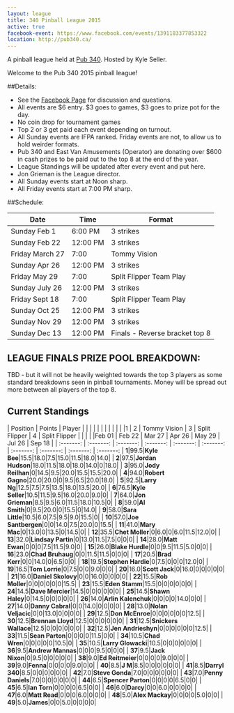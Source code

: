 ```yaml
---
layout: league
title: 340 Pinball League 2015
active: true
facebook-event: https://www.facebook.com/events/1391183377853322
location: http://pub340.ca/
---
```


<p class="message">
   A pinball league held at <a href="http://pub340.ca/pinball-2/">Pub 340</a>. Hosted by Kyle Seller. 
</p>

Welcome to the Pub 340 2015 pinball league!

##Details:
- See the [Facebook Page](https://www.facebook.com/events/1391183377853322) for discussion and questions.
- All events are $6 entry. $3 goes to games, $3 goes to prize pot for the day. 
- No coin drop for tournament games
- Top 2 or 3 get paid each event depending on turnout.
- All Sunday events are IFPA ranked. Friday events are not, to allow us to hold weirder formats.
- Pub 340 and East Van Amusements (Operator) are donating over $600 in cash prizes to be paid out to the top 8 at the end of the year.
- League Standings will be updated after every event and put here.
- Jon Grieman is the League director.
- All Sunday events start at Noon sharp. 
- All Friday events start at 7:00 PM sharp.

##Schedule:

| Date | Time | Format 
| ---- | ---- | -----
| Sunday Feb 1 |6:00 PM| 3 strikes
| Sunday Feb 22 |12:00 PM| 3 strikes 
| Friday March 27 |7:00| Tommy Vision 
| Sunday Apr 26 |12:00 PM| 3 strikes 
| Friday May 29 |7:00| Split Flipper Team Play 
| Sunday July 26 |12:00 PM| 3 strikes 
| Friday Sept 18 |7:00| Split Flipper Team Play 
| Sunday Oct 25 |12:00 PM| 3 strikes 
| Sunday Nov 29 |12:00 PM| 3 strikes 
| Sunday Dec 13 |12:00 PM| Finals - Reverse bracket top 8

## LEAGUE FINALS PRIZE POOL BREAKDOWN:
TBD - but it will not be heavily weighted towards the top 3 players as some standard breakdowns seen in pinball tournaments. Money will be spread out more between all players of the top 8.

## Current Standings

| Position | Points | Player | | | | | | | |
 | | | |1 | 2 | Tommy Vision | 3 | Split Flipper | 4 | Split Flipper | 
 | | | |Feb 01 | Feb 22 | Mar 27 | Apr 26 | May 29 | Jul 26 | Sep 18 | 
| :-------: | :-------: | :-------: | :-------: | :-------: | :-------: | :-------: | :-------: | :-------: | :-------: 
| **1**|99.5|**Kyle Bee**|15.5|18.0|7.5|15.0|11.5|18.0|14.0|
| **2**|97.5|**Jordan Hudson**|18.0|11.5|18.0|18.0|14.0|0|18.0|
| **3**|95.0|**Jody Reilhan**|0|14.5|9.5|20.0|15.5|15.5|20.0|
| **4**|94.0|**Robert Gagno**|20.0|20.0|0|9.5|6.5|20.0|18.0|
| **5**|92.5|**Larry Ng**|12.5|7.5|7.5|13.5|18.0|13.5|20.0|
| **6**|76.5|**Kyle Seller**|10.5|11.5|9.5|16.0|20.0|9.0|0|
| **7**|64.0|**Jon Grieman**|8.5|9.5|6.0|11.5|18.0|10.5|0|
| **8**|59.0|**Al Smith**|0|9.5|20.0|0|15.5|0|14.0|
| **9**|58.0|**Sara Little**|10.5|6.0|7.5|9.5|9.0|15.5|0|
| **10**|57.0|**Joe Santbergen**|0|0|14.0|7.5|20.0|0|15.5|
| **11**|41.0|**Mary Mac**|0|13.0|0|13.5|0|14.5|0|
| **12**|35.5|**Chet Moller**|0|6.0|0|6.0|11.5|12.0|0|
| **13**|32.0|**Lindsay Partin**|0|13.0|11.5|7.5|0|0|0|
| **14**|28.0|**Matt Ewan**|0|0|0|7.5|11.5|9.0|0|
| **15**|26.0|**Blake Hurdle**|0|0|9.5|11.5|5.0|0|0|
| **16**|23.0|**Chad Bruhaug**|0|0|11.5|11.5|0|0|0|
| **17**|20.5|**Brad Kerr**|0|0|14.0|0|6.5|0|0|
| **18**|19.5|**Stephen Hardie**|0|7.5|0|0|0|12.0|0|
| **19**|16.5|**Tom Lorrie**|0|7.5|0|0|9.0|0|0|
| **20**|16.0|**Scott Jack**|0|16.0|0|0|0|0|0|
| **21**|16.0|**Daniel Skolovy**|0|0|16.0|0|0|0|0|
| **22**|15.5|**Rob Moller**|0|0|0|0|0|0|15.5|
| **23**|15.5|**Eden Stamm**|15.5|0|0|0|0|0|0|
| **24**|14.5|**Dave Mercier**|14.5|0|0|0|0|0|0|
| **25**|14.5|**Shawn Haley**|0|14.5|0|0|0|0|0|
| **26**|14.0|**Arlin Kalenchuk**|0|0|0|0|14.0|0|0|
| **27**|14.0|**Danny Cabral**|0|0|14.0|0|0|0|0|
| **28**|13.0|**Nolan Veljacic**|0|0|13.0|0|0|0|0|
| **29**|12.5|**Don McEnroe**|0|0|0|0|0|0|12.5|
| **30**|12.5|**Brennan Lloyd**|12.5|0|0|0|0|0|0|
| **31**|12.5|**Snickers Wallace**|12.5|0|0|0|0|0|0|
| **32**|12.5|**Jen Andrieshyn**|0|0|0|0|0|0|12.5|
| **33**|11.5|**Sean Parton**|0|0|0|0|11.5|0|0|
| **34**|10.5|**Chad Wren**|0|0|0|0|0|10.5|0|
| **35**|10.5|**Larry Glowacki**|10.5|0|0|0|0|0|0|
| **36**|9.5|**Andrew Mannas**|0|0|0|9.5|0|0|0|
| **37**|9.5|**Jack Nixon**|0|9.5|0|0|0|0|0|
| **38**|9.0|**Ed Reitmeier**|0|0|0|0|9.0|0|0|
| **39**|9.0|**Fenna**|0|0|0|0|9.0|0|0|
| **40**|8.5|**J M**|8.5|0|0|0|0|0|0|
| **41**|8.5|**Darryl 340**|8.5|0|0|0|0|0|0|
| **42**|7.0|**Steve Gonda**|7.0|0|0|0|0|0|0|
| **43**|7.0|**Penny Daniels**|7.0|0|0|0|0|0|0|
| **44**|6.5|**Spencer Parton**|0|0|0|0|6.5|0|0|
| **45**|6.5|**Ian Torn**|0|0|0|0|6.5|0|0|
| **46**|6.0|**Darcy**|0|0|6.0|0|0|0|0|
| **47**|6.0|**Matt Read**|0|0|0|6.0|0|0|0|
| **48**|5.0|**Alex Mackay**|0|0|0|0|5.0|0|0|
| **49**|5.0|**James**|0|0|5.0|0|0|0|0|